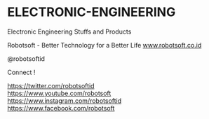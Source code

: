 # ELECTRONIC-ENGINEERING
Electronic Engineering Stuffs and Products

Robotsoft - Better Technology for a Better Life
www.robotsoft.co.id 

@robotsoftid

Connect !

https://twitter.com/robotsoftid
<br>
https://www.youtube.com/robotsoft
<br>
https://www.instagram.com/robotsoftid
<br>
https://www.facebook.com/robotsoft
